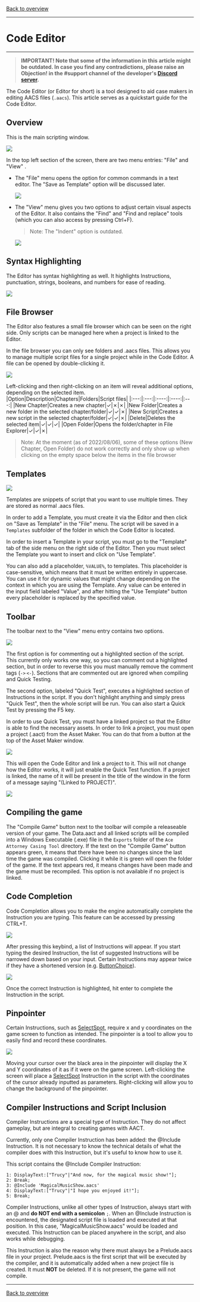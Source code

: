 [Back to overview](index.md)

---
# Code Editor

---

> **IMPORTANT! Note that some of the information in this article might be outdated. In case you find any contradictions, please raise an Objection! in the \#support channel of the developer's [Discord server](https://discord.com/invite/h6ByVmgf).**

The Code Editor (or Editor for short) is a tool designed to aid case makers in editing AACS files (`.aacs`). This article serves as a quickstart guide for the Code Editor.

## Overview

This is the main scripting window.

![](./Images/Editor/MainWindow.png)

In the top left section of the screen, there are two menu entries: "File" and "View"  .
- The "File" menu opens the option for common commands in a text editor. The "Save as Template" option will be discussed later.  
  
  ![](./Images/Editor/FileMenu.png)
  
- The "View" menu gives you two options to adjust certain visual aspects of the Editor. It also contains the "Find" and "Find and replace" tools (which you can also access by pressing Ctrl+F).
  > Note: The "Indent" option is outdated.  
  
  ![](./Images/Editor/ViewMenu.png)

## Syntax Highlighting

The Editor has syntax highlighting as well. It highlights Instructions, punctuation, strings, booleans, and numbers for ease of reading.

![](./Images/Editor/SyntaxHighlighting.png)

## File Browser

The Editor also features a small file browser which can be seen on the right side. Only scripts can be managed here when a project is linked to the Editor.

In the file browser you can only see folders and .aacs files. This allows you to manage multiple script files for a single project while in the Code Editor. A file can be opened by double-clicking it.

![](./Images/Editor/FileBrowser.png)

Left-clicking and then right-clicking on an item will reveal additional options, depending on the selected item.  
|Option|Description|Chapters|Folders|Script files|
|:---:|:---:|:----:|:----:|:---:|
|New Chapter|Creates a new chapter|✓|✗|✗|
|New Folder|Creates a new folder in the selected chapter/folder|✓|✓|✗|
|New Script|Creates a new script in the selected chapter/folder|✓|✓|✗|
|Delete|Deletes the selected item|✓|✓|✓|
|Open Folder|Opens the folder/chapter in File Explorer|✓|✓|✗|

> Note: At the moment (as of 2022/08/06), some of these options (New Chapter, Open Folder) do not work correctly and only show up when clicking on the empty space below the items in the file browser

## Templates

![](./Images/Editor/Templates.png)

Templates are snippets of script that you want to use multiple times. They are stored as normal .aacs files.

In order to add a Template, you must create it via the Editor and then click on "Save as Template" in the "File" menu. The script will be saved in a `Templates` subfolder of the folder in which the Code Editor is located.

In order to insert a Template in your script, you must go to the "Template" tab of the side menu on the right side of the Editor. Then you must select the Template you want to insert and click on "Use Template".

You can also add a placeholder, `%VALUE%`, to templates. This placeholder is case-sensitive, which means that it must be written entirely in uppercase. You can use it for dynamic values that might change depending on the context in which you are using the Template. Any value can be entered in the input field labeled "Value", and after hitting the "Use Template" button every placeholder is replaced by the specified value.

## Toolbar
The toolbar next to the "View" menu entry contains two options.

![](./Images/Editor/Toolbar.png)

The first option is for commenting out a highlighted section of the script. This currently only works one way, so you can comment out a highlighted section, but in order to reverse this you must manually remove the comment tags (`->` `<-`). Sections that are commented out are ignored when compiling and Quick Testing.

The second option, labeled "Quick Test", executes a highlighted section of Instructions in the script. If you don't highlight anything and simply press "Quick Test", then the whole script will be run. You can also start a Quick Test by pressing the F5 key.

In order to use Quick Test, you must have a linked project so that the Editor is able to find the necessary assets. In order to link a project, you must open a project (.aact) from the Asset Maker. You can do that from a button at the top of the Asset Maker window.

![](./Images/Editor/AMOpenCodeEditor.png)

This will open the Code Editor and link a project to it. This will not change how the Editor works, it will just enable the Quick Test function.
If a project is linked, the name of it will be present in the title of the window in the form of a message saying "(Linked to PROJECT)".

![](./Images/Editor/Linked.png)

## Compiling the game

The "Compile Game" button next to the toolbar will compile a releaseable version of your game. The Data.aact and all linked scripts will be compiled into a Windows Executable (.exe) file in the `Exports` folder of the `Ace Attorney Casing Tool` directory. If the text on the "Compile Game" button appears green, it means that there have been no changes since the last time the game was compiled. Clicking it while it is green will open the folder of the game. If the text appears red, it means changes have been made and the game must be recompiled. This option is not available if no project is linked.

## Code Completion

Code Completion allows you to make the engine automatically complete the Instruction you are typing. This feature can be accessed by pressing CTRL+T.

![](./Images/Editor/CodeCompletion.png)

After pressing this keybind, a list of Instructions will appear. If you start typing the desired Instruction, the list of suggested Instructions will be narrowed down based on your input. Certain Instructions may appear twice if they have a shortened version (e.g. [ButtonChoice](ButtonChoice.md)).

![](./Images/Editor/CodeCompletionDuplicates.png)

Once the correct Instruction is highlighted, hit enter to complete the Instruction in the script.

## Pinpointer

Certain Instructions, such as [SelectSpot](SelectSpot.md), require x and y coordinates on the game screen to function as intended. The pinpointer is a tool to allow you to easily find and record these coordinates.

![](./Images/Editor/Pinpointer2.png)

Moving your cursor over the black area in the pinpointer will display the X and Y coordinates of it as if it were on the game screen. Left-clicking the screen will place a [SelectSpot](SelectSpot.md) Instruction in the script with the coordinates of the cursor already inputted as parameters. Right-clicking will allow you to change the background of the pinpointer.

## Compiler Instructions and Script Inclusion

Compiler Instructions are a special type of Instruction. They do not affect gameplay, but are integral to creating games with AACT.

Currently, only one Compiler Instruction has been added: the @Include Instruction. It is not necessary to know the technical details of what the compiler does with this Instruction, but it's useful to know how to use it.

This script contains the @Include Compiler Instruction:  
```
1: DisplayText:["Trucy"|"And now, for the magical music show!"];
2: Break;
3: @Include 'MagicalMusicShow.aacs'
4: DisplayText:["Trucy"|"I hope you enjoyed it!"];
5: Break;
```
Compiler Instructions, unlike all other types of Instruction, always start with an @ and **do NOT end with a semicolon** `;`. When an @Include Instruction is encountered, the designated script file is loaded and executed at that position. In this case, "MagicalMusicShow.aacs" would be loaded and executed. This Instruction can be placed anywhere in the script, and also works while debugging.

This Instruction is also the reason why there must always be a Prelude.aacs file in your project. Prelude.aacs is the first script that will be executed by the compiler, and it is automatically added when a new project file is created. It must **NOT** be deleted. If it is not present, the game will not compile.

---
[Back to overview](index.md)
